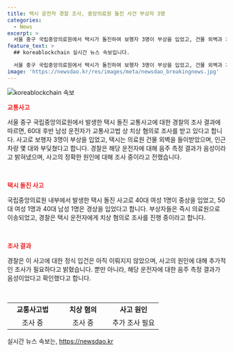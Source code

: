 ```yaml
---
title: 택시 운전자 경찰 조사, 중앙의료원 돌진 사건 부상자 3명
categories:
  - News
excerpt: >
  서울 중구 국립중앙의료원에서 택시가 돌진하여 보행자 3명이 부상을 입었고, 건물 외벽과 차량을 들이받았다. 사고는 60대 후반 남성 운전자에 의해 발생했으며, 치상 혐의로 조사 중이다. 부상자는 중상자 1명과 경상자 2명으로 즉시 의료 처리를 받았으며, 택시 운전자의 음주 측정은 음성으로 확인되었다. 사고 원인에 대한 추가 조사가 진행 중이다. #택시 #국립중앙의료원 #돌진
feature_text: >
  ## koreablockchain 실시간 뉴스 속보입니다.

  서울 중구 국립중앙의료원에서 택시가 돌진하여 보행자 3명이 부상을 입었고, 건물 외벽과 차량을 들이받았다. 사고는 60대 후반 남성 운전자에 의해 발생했으며, 치상 혐의로 조사 중이다. 부상자는 중상자 1명과 경상자 2명으로 즉시 의료 처리를 받았으며, 택시 운전자의 음주 측정은 음성으로 확인되었다. 사고 원인에 대한 추가 조사가 진행 중이다. #택시 #국립중앙의료원 #돌진
image: 'https://newsdao.kr/res/images/meta/newsdao_breakingnews.jpg'
---
```


<p><img src="https://newsdao.kr/res/images/meta/newsdao_breakingnews.jpg" alt="koreablockchain 속보" /></p>

<p><b><span style="color: #ee2323;">교통사고</span></b></p>

<p>서울 중구 국립중앙의료원에서 발생한 택시 돌진 교통사고에 대한 경찰의 조사 결과에 따르면, 60대 후반 남성 운전자가 교통사고법 상 치상 혐의로 조사를 받고 있다고 합니다. 사고로 보행자 3명이 부상을 입었고, 택시는 의료원 건물 외벽을 들이받았으며, 인근 차량 몇 대와 부딪쳤다고 합니다. 경찰은 해당 운전자에 대해 음주 측정 결과가 음성이라고 밝혀냈으며, 사고의 정확한 원인에 대해 조사 중이라고 전했습니다.</p>

<p data-ke-size="size16">&nbsp;</p>

<p><b><span style="color: #ee2323;">택시 돌진 사고</span></b></p>

<p>국립중앙의료원 내부에서 발생한 택시 돌진 사고로 40대 여성 1명이 중상을 입었고, 50대 여성 1명과 40대 남성 1명은 경상을 입었다고 합니다. 부상자들은 즉시 의료원으로 이송되었고, 경찰은 택시 운전자에게 치상 혐의로 조사를 진행 중이라고 합니다.</p>

<p data-ke-size="size16">&nbsp;</p>

<p><b><span style="color: #ee2323;">조사 결과</span></b></p>

<p>경찰은 이 사고에 대한 정식 입건은 아직 이뤄지지 않았으며, 사고의 원인에 대해 추가적인 조사가 필요하다고 밝혔습니다. 뿐만 아니라, 해당 운전자에 대한 음주 측정 결과가 음성이었다고 확인했다고 합니다.</p>

<p data-ke-size="size16">&nbsp;</p>

<table>
<tbody>
<tr>
<td style="text-align: center; height: 17px;"><b>교통사고법</b></td>
<td style="text-align: center; height: 17px;"><b>치상 혐의</b></td>
<td style="text-align: center; height: 17px;"><b>사고 원인</b></td>
</tr>
<tr>
<td style="text-align: center; width: 100px;">조사 중</td>
<td style="text-align: center; width: 100px;">조사 중</td>
<td style="text-align: center; width: 100px;">추가 조사 필요</td>
</tr>
</tbody>
</table>
실시간 뉴스 속보는, <a href="https://newsdao.kr" rel="dofollow">https://newsdao.kr</a>


